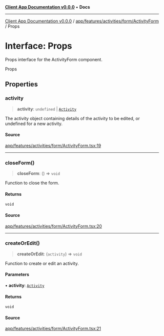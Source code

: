 [**Client App Documentation v0.0.0**](../../../../../../README.md) • **Docs**

***

[Client App Documentation v0.0.0](../../../../../../README.md) / [app/features/activities/form/ActivityForm](../README.md) / Props

# Interface: Props

Props interface for the ActivityForm component.

 Props

## Properties

### activity

> **activity**: `undefined` \| [`Activity`](../../../../../models/activity/interfaces/Activity.md)

The activity object containing details of the activity to be edited, or undefined for a new activity.

#### Source

[app/features/activities/form/ActivityForm.tsx:19](https://github.com/jimmykurian/Reactivities/blob/2eec73b290ba27687cc01099a29cb3dbf8f367be/client-app/src/app/features/activities/form/ActivityForm.tsx#L19)

***

### closeForm()

> **closeForm**: () => `void`

Function to close the form.

#### Returns

`void`

#### Source

[app/features/activities/form/ActivityForm.tsx:20](https://github.com/jimmykurian/Reactivities/blob/2eec73b290ba27687cc01099a29cb3dbf8f367be/client-app/src/app/features/activities/form/ActivityForm.tsx#L20)

***

### createOrEdit()

> **createOrEdit**: (`activity`) => `void`

Function to create or edit an activity.

#### Parameters

• **activity**: [`Activity`](../../../../../models/activity/interfaces/Activity.md)

#### Returns

`void`

#### Source

[app/features/activities/form/ActivityForm.tsx:21](https://github.com/jimmykurian/Reactivities/blob/2eec73b290ba27687cc01099a29cb3dbf8f367be/client-app/src/app/features/activities/form/ActivityForm.tsx#L21)
